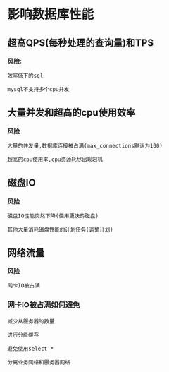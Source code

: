# 影响数据库性能


## 超高QPS(每秒处理的查询量)和TPS

**风险:**

	效率低下的sql
	
	mysql不支持多个cpu并发
	

## 大量并发和超高的cpu使用效率

**风险**

	大量的并发量,数据库连接被占满(max_connections默认为100)
	
	超高的cpu使用率,cpu资源耗尽出现宕机
	
## 磁盘IO

**风险**

	磁盘IO性能突然下降(使用更快的磁盘)
	
	其他大量消耗磁盘性能的计划任务(调整计划)
	
## 网络流量

**风险**

	网卡IO被占满
	
### 网卡IO被占满如何避免

	减少从服务器的数量
	
	进行分级缓存
	
	避免使用select *
	
	分离业务网络和服务器网络

##


